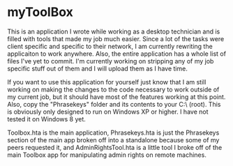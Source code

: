 myToolBox
=========

This is an application I wrote while working as a desktop technician and is filled with tools that made my job much easier. Since a lot of the tasks were client specific and specific to their network, I am currently rewriting the applicaiton to work anywhere. Also, the entire application has a whole list of files I've yet to commit. I'm currently working on stripping any of my job specific stuff out of them and I will upload them as I have time.

If you want to use this application for yourself just know that I am still working on making the changes to the code necessary to work outside of my current job, but it should have most of the features working at this point. Also, copy the "Phrasekeys" folder and its contents to your C:\ (root). This is obviously only designed to run on Windows XP or higher. I have not tested it on Windows 8 yet.

Toolbox.hta is the main application, Phrasekeys.hta is just the Phrasekeys section of the main app broken off into a standalone because some of my peers requested it, and AdminRightsTool.hta is a little tool I broke off of the main Toolbox app for manipulating admin rights on remote machines.

